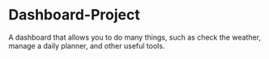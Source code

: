 # Dashboard-Project
A dashboard that allows you to do many things, such as check the weather, manage a daily planner, and other useful tools.
